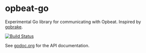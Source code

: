 # opbeat-go

Experimental Go library for communicating with Opbeat. Inspired by [gobrake](https://github.com/airbrake/gobrake).

[![Build Status](https://travis-ci.org/roncohen/opbeat-go.svg?branch=master)](https://travis-ci.org/roncohen/opbeat-go)

See [godoc.org](http://godoc.org/github.com/roncohen/opbeat-go/opbeat) for the API documentation.